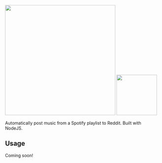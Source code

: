 
<div style="display:flexbox;align-text:center;align-items:center;">
  <img src="https://github.com/aberrator9/BeetBot/assets/127802772/74521947-e069-45cf-aaeb-606111a4b352" style="width:360px;">
  <img src="https://github.com/aberrator9/BeetBot/assets/127802772/c024c82a-4086-42db-8e46-0078bfc49f92" style="width:132px;">
</div>
<p></p>
<p>Automatically post music from a Spotify playlist to Reddit. Built with NodeJS.</p>

## Usage
Coming soon!
